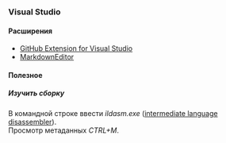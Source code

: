 ### Visual Studio

#### Расширения

* [GitHub Extension for Visual Studio](https://visualstudio.github.com/)  
* [MarkdownEditor](https://github.com/madskristensen/MarkdownEditor)

#### Полезное

##### Изучить сборку
В командной строке ввести _ildasm.exe_ ([intermediate language disassembler](https://docs.microsoft.com/ru-ru/dotnet/framework/tools/ildasm-exe-il-disassembler)).  
Просмотр метаданных _CTRL+M_.